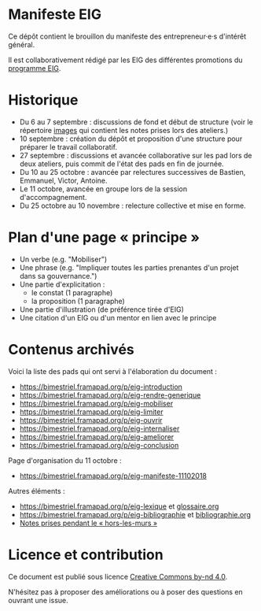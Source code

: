 # Manifeste EIG

Ce dépôt contient le brouillon du manifeste des entrepreneur·e·s
d'intérêt général.

Il est collaborativement rédigé par les EIG des différentes promotions
du [programme EIG](https://entrepreneur-interet-general.etalab.gouv.fr).

# Historique

- Du 6 au 7 septembre : discussions de fond et début de structure
  (voir le répertoire
  [images](https://github.com/bzg/manifeste-eig/tree/master/images)
  qui contient les notes prises lors des ateliers.)
- 10 septembre : création du dépôt et proposition d'une structure pour
  préparer le travail collaboratif.
- 27 septembre : discussions et avancée collaborative sur les pad lors
  de deux ateliers, puis commit de l'état des pads en fin de journée.
- Du 10 au 25 octobre : avancée par relectures successives de Bastien,
  Emmanuel, Victor, Antoine.
- Le 11 octobre, avancée en groupe lors de la session d'accompagnement.
- Du 25 octobre au 10 novembre : relecture collective et mise en
  forme.
  
# Plan d'une page « principe »

- Un verbe (e.g. "Mobiliser")
- Une phrase (e.g. "Impliquer toutes les parties prenantes d'un projet
  dans sa gouvernance.")
- Une partie d'explicitation :
  - le constat (1 paragraphe)
  - la proposition (1 paragraphe)
- Une partie d'illustration (de préférence tirée d'EIG)
- Une citation d'un EIG ou d'un mentor en lien avec le principe

# Contenus archivés

Voici la liste des pads qui ont servi à l'élaboration du document :

- https://bimestriel.framapad.org/p/eig-introduction
- https://bimestriel.framapad.org/p/eig-rendre-generique
- https://bimestriel.framapad.org/p/eig-mobiliser
- https://bimestriel.framapad.org/p/eig-limiter
- https://bimestriel.framapad.org/p/eig-ouvrir
- https://bimestriel.framapad.org/p/eig-internaliser
- https://bimestriel.framapad.org/p/eig-ameliorer
- https://bimestriel.framapad.org/p/eig-conclusion

Page d'organisation du 11 octobre :

- https://bimestriel.framapad.org/p/eig-manifeste-11102018

Autres éléments :

- https://bimestriel.framapad.org/p/eig-lexique et [glossaire.org](https://github.com/entrepreneur-interet-general/eig-link/blob/master/glossaire.org)
- https://bimestriel.framapad.org/p/eig-bibliographie et [bibliographie.org](sources/bibliographie.org)
- [Notes prises pendant le « hors-les-murs »](https://semestriel.framapad.org/p/eig-hors-les-murs-2018)

# Licence et contribution

Ce document est publié sous licence [Creative Commons by-nd
4.0](https://creativecommons.org/licenses/by-nd/2.0/fr/).

N'hésitez pas à proposer des améliorations ou à poser des questions en
ouvrant une issue.
